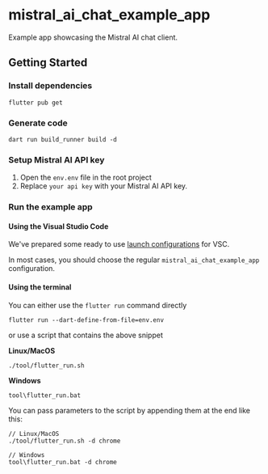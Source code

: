 # mistral_ai_chat_example_app

Example app showcasing the Mistral AI chat client.

## Getting Started

### Install dependencies

```shell
flutter pub get
```

### Generate code

```shell
dart run build_runner build -d 
```

### Setup Mistral AI API key

1. Open the `env.env` file in the root project
2. Replace `your api key` with your Mistral AI API key.

### Run the example app

#### Using the Visual Studio Code

We've prepared some ready to use [launch configurations](.vscode/launch.json) for VSC.

In most cases, you should choose the regular `mistral_ai_chat_example_app` configuration.

#### Using the terminal

You can either use the `flutter run` command directly

```shell
flutter run --dart-define-from-file=env.env
```

or use a script that contains the above snippet

**Linux/MacOS**
```shell
./tool/flutter_run.sh
```

**Windows**
```shell
tool\flutter_run.bat
```

You can pass parameters to the script by appending them at the end like this:
```shell
// Linux/MacOS
./tool/flutter_run.sh -d chrome

// Windows
tool\flutter_run.bat -d chrome
```
